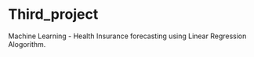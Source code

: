 # Third_project
Machine Learning - Health Insurance forecasting using Linear Regression Alogorithm.
